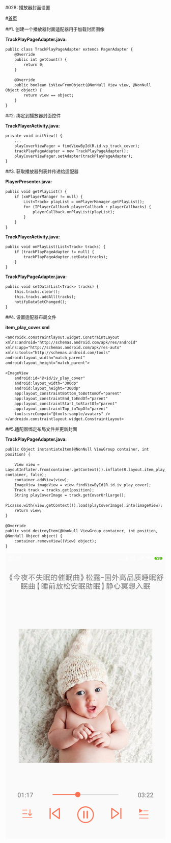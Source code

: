 #028: 播放器封面设置

#[首页](./../README.md)

##1. 创建一个播放器封面适配器用于加载封面图像

**TrackPlayPageAdapter.java:**

	public class TrackPlayPageAdapter extends PagerAdapter {
	    @Override
	    public int getCount() {
	        return 0;
	    }
	
	    @Override
	    public boolean isViewFromObject(@NonNull View view, @NonNull Object object) {
	        return view == object;
	    }
	}

##2. 绑定到播放器封面控件

**TrackPlayerActivity.java:**

	private void initView() {
		...
		playCoverViewPager = findViewById(R.id.vp_track_cover);
        trackPlayPageAdapter = new TrackPlayPageAdapter();
        playCoverViewPager.setAdapter(trackPlayPageAdapter);
    }
##3. 获取播放器列表并传递给适配器

**PlayerPresenter.java:**

	public void getPlayList() {
        if (xmPlayerManager != null) {
            List<Track> playList = xmPlayerManager.getPlayList();
            for (IPlayerCallback playerCallback : playerCallbacks) {
                playerCallback.onPlayList(playList);
            }
        }
    }

**TrackPlayerActivity.java:**

	public void onPlayList(List<Track> tracks) {
        if (trackPlayPageAdapter != null) {
            trackPlayPageAdapter.setData(tracks);
        }
    }
    
**TrackPlayPageAdapter.java:**

	public void setData(List<Track> tracks) {
        this.tracks.clear();
        this.tracks.addAll(tracks);
        notifyDataSetChanged();
    }
    
##4. 设置适配器布局文件

**item_play_cover.xml**

	<androidx.constraintlayout.widget.ConstraintLayout
    xmlns:android="http://schemas.android.com/apk/res/android"
    xmlns:app="http://schemas.android.com/apk/res-auto"
    xmlns:tools="http://schemas.android.com/tools"
    android:layout_width="match_parent"
    android:layout_height="match_parent">

    <ImageView
        android:id="@+id/iv_play_cover"
        android:layout_width="300dp"
        android:layout_height="300dp"
        app:layout_constraintBottom_toBottomOf="parent"
        app:layout_constraintEnd_toEndOf="parent"
        app:layout_constraintStart_toStartOf="parent"
        app:layout_constraintTop_toTopOf="parent"
        tools:srcCompat="@tools:sample/avatars" />
	</androidx.constraintlayout.widget.ConstraintLayout>
##5.适配器绑定布局文件并更新封面

**TrackPlayPageAdapter.java:**

	public Object instantiateItem(@NonNull ViewGroup container, int position) {

        View view = LayoutInflater.from(container.getContext()).inflate(R.layout.item_play_cover, container, false);
        container.addView(view);
        ImageView imageView = view.findViewById(R.id.iv_play_cover);
        Track track = tracks.get(position);
        String playCoverImage = track.getCoverUrlLarge();
        Picasso.with(view.getContext()).load(playCoverImage).into(imageView);
        return view;
    }
    
    @Override
    public void destroyItem(@NonNull ViewGroup container, int position, @NonNull Object object) {
        container.removeView((View) object);
    }

![效果图](./pics/PlayerTrackCover.png)